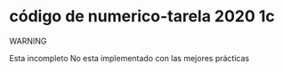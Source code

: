 # código de numerico-tarela 2020 1c

WARNING

Esta incompleto
No esta implementado con las mejores prácticas
